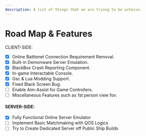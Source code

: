 ```yaml
---
description: A list of things that we are trying to be acheive.
---
```


# Road Map & Features

CLIENT-SIDE:

* [x] Online Battlenet Connection Requirement Removal.
* [x] Built-in Demonware Server Emulation.
* [x] BlackBox Crash Reporting Component.
* [x] In-game Interactable Console.
* [x] Gsc & Lua Modding Support.
* [x] Fixed Black Screen Bug.
* [ ] Enable Aim-Assist for Game Controllers.
* [ ] Miscellaneous Features such as 1st person view fov.

#### SERVER-SIDE:

* [x] Fully Functional Online Server Emulator
* [ ] Implement Basic Matchmaking with QOS Logics
* [ ] Try to Create Dedicated Server off Public Ship Builds
